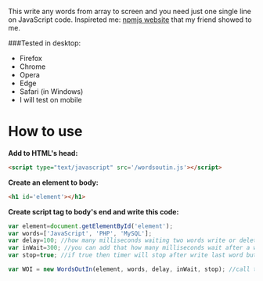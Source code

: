 This write any words from array to screen and you need just one single line on JavaScript code. 
Inspireted me: [npmjs website](https://www.npmjs.org/) that my friend showed to me.

###Tested in desktop:
- Firefox
- Chrome
- Opera
- Edge
- Safari (in Windows)
- I will test on mobile

How to use
=========
**Add to HTML's head:**
```html
<script type="text/javascript" src='/wordsoutin.js'></script>
```

**Create an element to body:**
```html
<h1 id='element'></h1>
```

**Create script tag to body's end and write this code:**
```javascript
var element=document.getElementById('element');
var words=['JavaScript', 'PHP', 'MySQL'];
var delay=100; //how many milliseconds waiting two words write or delete between
var inWait=300; //you can add that how many milliseconds wait after a word writed
var stop=true; //if true then timer will stop after write last word but if false then timer won't stop

var WOI = new WordsOutIn(element, words, delay, inWait, stop); //call this object and running :)
```
